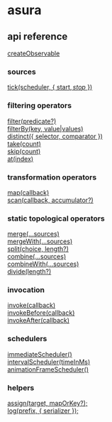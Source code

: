 # asura

## api reference

[createObservable](src/createObservable.md)<br />

### sources

[tick(scheduler, { start$, stop$ })](src/tick.md)<br />

### filtering operators

[filter(predicate?)](src/filter.md)<br />
[filterBy(key, value|values)](src/filterBy.md)<br />
[distinct({ selector, comparator })](src/distinct.md)<br />
[take(count)](src/take.md)<br />
[skip(count)](src/skip.md)<br />
[at(index)](src/at.md)<br />

### transformation operators

[map(callback)](src/map.md)<br />
[scan(callback, accumulator?)](src/scan.md)<br />

### static topological operators

[merge(...sources)](src/merge.md)<br />
[mergeWith(...sources)](src/mergeWith.md)<br />
[split(choice, length?)](src/split.md)<br />
[combine(...sources)](src/combine.md)<br />
[combineWith(...sources)](src/combineWith.md)<br />
[divide(length?)](src/divide.md)<br />

### invocation

[invoke(callback)](src/invoke.md)<br />
[invokeBefore(callback)](src/invokeBefore.md)<br />
[invokeAfter(callback)](src/invokeAfter.md)<br />

### schedulers

[immediateScheduler()](src/immediateScheduler.md)<br />
[intervalScheduler(timeInMs)](src/intervalScheduler.md)<br />
[animationFrameScheduler()](src/animationFrameScheduler.md)<br />

### helpers

[assign(target, mapOrKey?);](src/assign.md)<br />
[log(prefix, { serializer });](src/log.md)<br />

